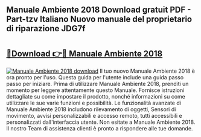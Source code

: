## Manuale Ambiente 2018 Download gratuit PDF - Part-tzv Italiano Nuovo manuale del proprietario di riparazione JDG7f

# <h2><a href="http://dfbghup.blite.top/?on=Manuale+Ambiente+2018">🔗Download 👉🔴 Manuale Ambiente 2018</a></h2>

[![Manuale Ambiente 2018 download](https://i.imgur.com/lujVjoI.png)](http://dfbghup.blite.top/?on=Manuale+Ambiente+2018)
Il tuo nuovo Manuale Ambiente 2018 è ora pronto per l'uso. Questa guida per l'utente include una guida passo passo per iniziare. Prima di utilizzare Manuale Ambiente 2018, prenditi un momento per leggere attentamente questo Manuale. Fornisce istruzioni dettagliate su come impostare il prodotto, nonché informazioni su come utilizzare le sue varie funzioni e possibilità. Le funzionalità avanzate di Manuale Ambiente 2018 includono rilevamento di oggetti, Sensori di movimento, avvisi personalizzabili e accesso remoto, tutti accessibili e personalizzati dall'interfaccia utente. Non esitate a Manuale Ambiente 2018. Il nostro Team di assistenza clienti è pronto a rispondere alle tue domande.
